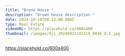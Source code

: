 ```yaml
---
title: "Bronw House "
description: "brown house description "
date: 2024-10-10T08:12:00.000Z
type: Real Estate
videoURL: https://placehold.co/600x400
thumbnail: /images/dji_20240921143319_0036_d-2.jpg
---
```

https://placehold.co/600x400
